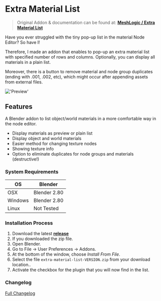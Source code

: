 # Extra Material List

>Original Addon & documentation can be found at: <b>[MeshLogic / Extra Material List](https://meshlogic.github.io/posts/blender/addons/extra-material-list/)</b>

Have you ever struggled with the tiny pop-up list in the material Node Editor? So have I!

Therefore, I made an addon that enables to pop-up an extra material list with specified number of rows and columns. Optionally, you can display all materials in a plain list.

Moreover, there is a button to remove material and node group duplicates (ending with .001, .002, etc), which might occur after appending assets from external files.

!['Preview'](https://raw.githubusercontent.com/wiki/schroef/extra-material-list/images/eml-v025.jpg?2022-06-13)

## Features

A Blender addon to list object/world materials in a more comfortable way in the node editor.

- Display materials as preview or plain list
- Display object and world materials
- Easier method for changing texture nodes
- Showing texture info
- Option to eliminate duplicates for node groups and materials (destructive!)

### System Requirements

| **OS** | **Blender** |
| ------------- | ------------- |
| OSX | Blender 2.80 |
| Windows | Blender 2.80 |
| Linux | Not Tested |

<!-- ### Blender 2.80 | Pre-release
Try this pre-release branch for Blender 2.80: [bl280_dev](https://github.com/schroef/extra-material-list/tree/bl280_dev) -->

### Installation Process

1. Download the latest <b>[release](https://github.com/schroef/extra-material-list/releases/)</b>
2. If you downloaded the zip file.
3. Open Blender.
4. Go to File -> User Preferences -> Addons.
5. At the bottom of the window, choose *Install From File*.
6. Select the file `extra-material-list-VERSION.zip` from your download location..
7. Activate the checkbox for the plugin that you will now find in the list.



### Changelog
[Full Changelog](CHANGELOG.md)





<!--
- Fill in data
 -
 -
-->

